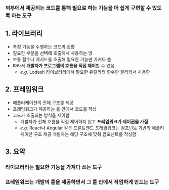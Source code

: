 ### 외부에서 제공되는 코드를 통해 필요로 하는 기능을 더 쉽게 구현할 수 있도록 하는 도구

## **1. 라이브러리**

- 특정 기능을 수행하는 코드의 집합
- 필요한 부분을 선택해 호출해서 사용하는 방
- 보통 함수나 메서드를 호출해 필요한 기능만 가져다 씀
- 따라서 **개발자가 프로그램의 흐름을 직접 제어**할 수 있음
    - *e.g.* Lodash 라이브러리에서 필요한 유틸리티 함수만 불러와서 사용함

## **2. 프레임워크**

- 애플리케이션의 전체 구조를 제공
- 프레임워크가 제공하는 틀 안에서 코드를 작성
- 코드가 호출되는 방식을 제어함
    - 개발자가 전체 흐름을 직접 제어하지 않고 **프레임워크가 제어권을 가짐**
    - *e.g.* React나 Angular 같은 프론트엔드 프레임워크는 컴포넌트 기반의 애플리케이션 구조 제공
    개발자는 해당 구조에 맞춰 컴포넌트를 작성함

## **3. 요약**

### **라이브러리는 필요한 기능을 가져다 쓰는 도구**

### **프레임워크는 개발의 틀을 제공하면서 그 틀 안에서 작업하게 만드는 도구**
